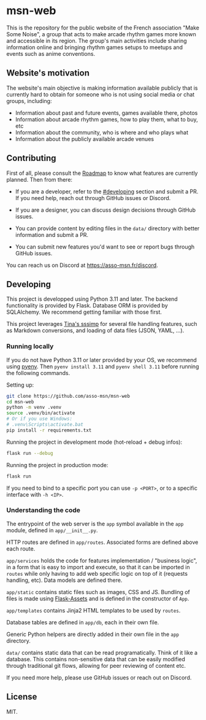 # msn-web

This is the repository for the public website of the French association "Make
Some Noise", a group that acts to make arcade rhythm games more known and
accessible in its region. The group's main activities include sharing
information online and bringing rhythm games setups to meetups and events such
as anime conventions.

## Website's motivation

The website's main objective is making information available publicly that is currently
hard to obtain for someone who is not using social media or chat groups,
including:

- Information about past and future events, games available there, photos
- Information about arcade rhythm games, how to play them, what to buy, etc
- Information about the community, who is where and who plays what
- Information about the publicly available arcade venues

## Contributing

First of all, please consult the [Roadmap][roadmap] to know what features are
currently planned. Then from there:

- If you are a developer, refer to the [#developing](#developing) section and
  submit a PR. If you need help, reach out through GitHub issues or Discord.

- If you are a designer, you can discuss design decisions through GitHub issues.

- You can provide content by editing files in the `data/` directory with better
  information and submit a PR.

- You can submit new features you'd want to see or report bugs through GitHub
  issues.

You can reach us on Discord at https://asso-msn.fr/discord.

## Developing

This project is developped using Python 3.11 and later. The backend
functionality is provided by Flask. Database ORM is provided by SQLAlchemy. We
recommend getting familiar with those first.

This project leverages [Tina's sssimp][sssimp] for several file handling
features, such as Markdown conversions, and loading of data files (JSON, YAML,
...).

### Running locally

If you do not have Python 3.11 or later provided by your OS, we recommend using
[pyenv](https://github.com/pyenv/pyenv). Then `pyenv install 3.11` and `pyenv
shell 3.11` before running the following commands.

Setting up:

```bash
git clone https://github.com/asso-msn/msn-web
cd msn-web
python -m venv .venv
source .venv/bin/activate
# Or if you use Windows:
# .venv\Scripts\activate.bat
pip install -r requirements.txt
```

Running the project in development mode (hot-reload + debug infos):

```bash
flask run --debug
```

Running the project in production mode:

```bash
flask run
```

If you need to bind to a specific port you can use `-p <PORT>`, or to a specific
interface with `-h <IP>`.

### Understanding the code

The entrypoint of the web server is the `app` symbol available in the `app`
module, defined in `app/__init__.py`.

HTTP routes are defined in `app/routes`. Associated forms are defined above each
route.

`app/services` holds the code for features implementation / "business logic", in
a form that is easy to import and execute, so that it can be imported in
`routes` while only having to add web specific logic on top of it (requests
handling, etc). Data models are defined there.

`app/static` contains static files such as images, CSS and JS. Bundling of files
is made using [Flask-Assets][Flask-Assets] and is defined in the constructor of
`App`.

`app/templates` contains Jinja2 HTML templates to be used by `routes`.

Database tables are defined in `app/db`, each in their own file.

Generic Python helpers are directly added in their own file in the `app`
directory.

`data/` contains static data that can be read programatically. Think of it like
a database. This contains non-sensitive data that can be easily modified through
traditional git flows, allowing for peer reviewing of content etc.

If you need more help, please use GitHub issues or reach out on Discord.

## License

MIT.

[roadmap]: https://github.com/asso-msn/msn-web/milestones?direction=asc&sort=title&state=open
[sssimp]: https://github.com/Tina-otoge/sssimp
[flask-assets]: https://flask-assets.readthedocs.io/en/latest/
